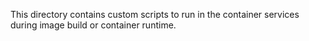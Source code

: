 This directory contains custom scripts to run in the container services during
image build or container runtime.
